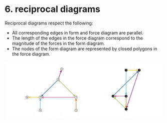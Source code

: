 # 6. reciprocal diagrams

Reciprocal diagrams respect the following:

* All corresponding edges in form and force diagram are parallel.
* The length of the edges in the force diagram correspond to the magnitude of the forces in the form diagram.&#x20;
* The nodes of the form diagram are represented by closed polygons in the force diagram.

![](<../../.gitbook/assets/image (178).png>)
